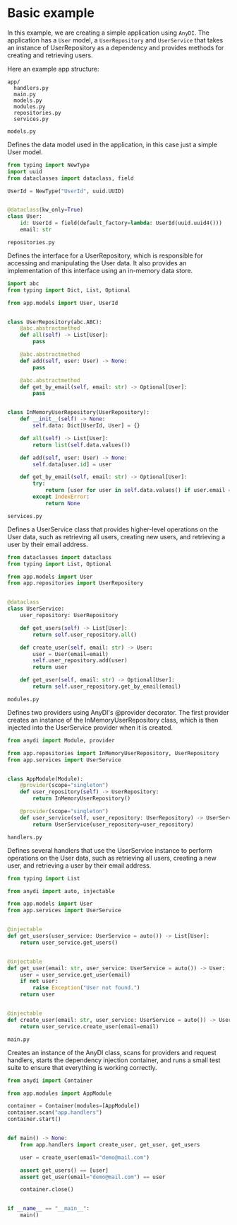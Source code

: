 # Basic example

In this example, we are creating a simple application using `AnyDI`. The application has a `User` model, a `UserRepository` and `UserService` that takes an instance of UserRepository as a dependency and provides methods for creating and retrieving users.

Here an example app structure:

```
app/
  handlers.py
  main.py
  models.py
  modules.py
  repositories.py
  services.py
```

`models.py`

Defines the data model used in the application, in this case just a simple User model.

```python
from typing import NewType
import uuid
from dataclasses import dataclass, field

UserId = NewType("UserId", uuid.UUID)


@dataclass(kw_only=True)
class User:
    id: UserId = field(default_factory=lambda: UserId(uuid.uuid4()))
    email: str
```

`repositories.py`

Defines the interface for a UserRepository, which is responsible for accessing and manipulating the User data. It also provides an implementation of this interface using an in-memory data store.

```python
import abc
from typing import Dict, List, Optional

from app.models import User, UserId


class UserRepository(abc.ABC):
    @abc.abstractmethod
    def all(self) -> List[User]:
        pass

    @abc.abstractmethod
    def add(self, user: User) -> None:
        pass

    @abc.abstractmethod
    def get_by_email(self, email: str) -> Optional[User]:
        pass


class InMemoryUserRepository(UserRepository):
    def __init__(self) -> None:
        self.data: Dict[UserId, User] = {}

    def all(self) -> List[User]:
        return list(self.data.values())

    def add(self, user: User) -> None:
        self.data[user.id] = user

    def get_by_email(self, email: str) -> Optional[User]:
        try:
            return [user for user in self.data.values() if user.email == email][0]
        except IndexError:
            return None
```

`services.py`

Defines a UserService class that provides higher-level operations on the User data, such as retrieving all users, creating new users, and retrieving a user by their email address.

```python
from dataclasses import dataclass
from typing import List, Optional

from app.models import User
from app.repositories import UserRepository


@dataclass
class UserService:
    user_repository: UserRepository

    def get_users(self) -> List[User]:
        return self.user_repository.all()

    def create_user(self, email: str) -> User:
        user = User(email=email)
        self.user_repository.add(user)
        return user

    def get_user(self, email: str) -> Optional[User]:
        return self.user_repository.get_by_email(email)
```

`modules.py`

Defines two providers using AnyDI's @provider decorator. The first provider creates an instance of the InMemoryUserRepository class, which is then injected into the UserService provider when it is created.

```python
from anydi import Module, provider

from app.repositories import InMemoryUserRepository, UserRepository
from app.services import UserService


class AppModule(Module):
    @provider(scope="singleton")
    def user_repository(self) -> UserRepository:
        return InMemoryUserRepository()

    @provider(scope="singleton")
    def user_service(self, user_repository: UserRepository) -> UserService:
        return UserService(user_repository=user_repository)
```

`handlers.py`

Defines several handlers that use the UserService instance to perform operations on the User data, such as retrieving all users, creating a new user, and retrieving a user by their email address.

```python
from typing import List

from anydi import auto, injectable

from app.models import User
from app.services import UserService


@injectable
def get_users(user_service: UserService = auto()) -> List[User]:
    return user_service.get_users()


@injectable
def get_user(email: str, user_service: UserService = auto()) -> User:
    user = user_service.get_user(email)
    if not user:
        raise Exception("User not found.")
    return user


@injectable
def create_user(email: str, user_service: UserService = auto()) -> User:
    return user_service.create_user(email=email)
```

`main.py`

Creates an instance of the AnyDI class, scans for providers and request handlers, starts the dependency injection container, and runs a small test suite to ensure that everything is working correctly.

```python
from anydi import Container

from app.modules import AppModule

container = Container(modules=[AppModule])
container.scan("app.handlers")
container.start()


def main() -> None:
    from app.handlers import create_user, get_user, get_users

    user = create_user(email="demo@mail.com")

    assert get_users() == [user]
    assert get_user(email="demo@mail.com") == user

    container.close()


if __name__ == "__main__":
    main()
```
